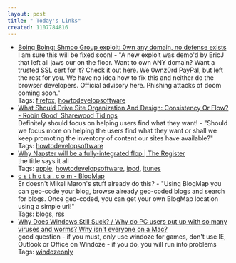 ```yaml
---
layout: post
title: " Today's Links"
created: 1107784816
---
```


<ul class="jotsBookmarks">

<li><a href="http://www.boingboing.net/2005/02/06/shmoo_group_exploit_.html"><span class="jotsBookmarkTitle">Boing Boing: Shmoo Group exploit: 0wn any domain, no defense exists</span></a>
<br><span class="jotsBookmarkDescription">I am sure this will be fixed soon! - &quot;A new exploit was demo'd by EricJ that left all jaws our on the floor. Want to own ANY domain? Want a trusted SSL cert for it? Check it out here. We 0wnz0rd PayPal, but left the rest for you. We have no idea how to fix this and neither do the browser developers. Official advisory here. Phishing attacks of doom coming soon.&quot;</span>
<br><span class="jotsBookmarkTags">Tags: <a href="http://www.jots.com/users/roland/firefox">firefox</a>, <a href="http://www.jots.com/users/roland/howtodevelopsoftware">howtodevelopsoftware</a></span>
</li>

<li><a href="http://www.masternewmedia.org/2005/02/01/what_should_drive_site_organization.htm"><span class="jotsBookmarkTitle">What Should Drive Site Organization And Design: Consistency Or Flow? - Robin Good&#39; Sharewood Tidings</span></a>
<br><span class="jotsBookmarkDescription">Definitely should focus on helping users find what they want! - &quot;Should we focus more on helping the users find what they want or shall we keep promoting the inventory of content our sites have available?&quot;</span>
<br><span class="jotsBookmarkTags">Tags: <a href="http://www.jots.com/users/roland/howtodevelopsoftware">howtodevelopsoftware</a></span>
</li>

<li><a href="http://www.theregister.co.uk/2005/02/04/napster_go_away/"><span class="jotsBookmarkTitle">Why Napster will be a fully-integrated flop | The Register</span></a>
<br><span class="jotsBookmarkDescription">the title says it all</span>
<br><span class="jotsBookmarkTags">Tags: <a href="http://www.jots.com/users/roland/apple">apple</a>, <a href="http://www.jots.com/users/roland/howtodevelopsoftware">howtodevelopsoftware</a>, <a href="http://www.jots.com/users/roland/ipod">ipod</a>, <a href="http://www.jots.com/users/roland/itunes">itunes</a></span>
</li>

<li><a href="http://www.csthota.com/blogmap/"><span class="jotsBookmarkTitle">c s t h o t a . c o m - BlogMap</span></a>
<br><span class="jotsBookmarkDescription">Er doesn't Mikel Maron's stuff already do this? - &quot;Using BlogMap you can geo-code your blog, browse already geo-coded blogs and search for blogs. Once geo-coded, you can get your own BlogMap location using a simple url!&quot;</span>
<br><span class="jotsBookmarkTags">Tags: <a href="http://www.jots.com/users/roland/blogs">blogs</a>, <a href="http://www.jots.com/users/roland/rss">rss</a></span>
</li>

<li><a href="http://sfgate.com/columnists/morford/"><span class="jotsBookmarkTitle">Why Does Windows Still Suck? / Why do PC users put up with so many viruses and worms? Why isn&#39;t everyone on a Mac?</span></a>
<br><span class="jotsBookmarkDescription">good question - if you must, only  use windoze for games, don't use IE, Outlook or Office on Windoze - if you do, you will run into problems</span>
<br><span class="jotsBookmarkTags">Tags: <a href="http://www.jots.com/users/roland/windozeonly">windozeonly</a></span>
</li>

</ul>


